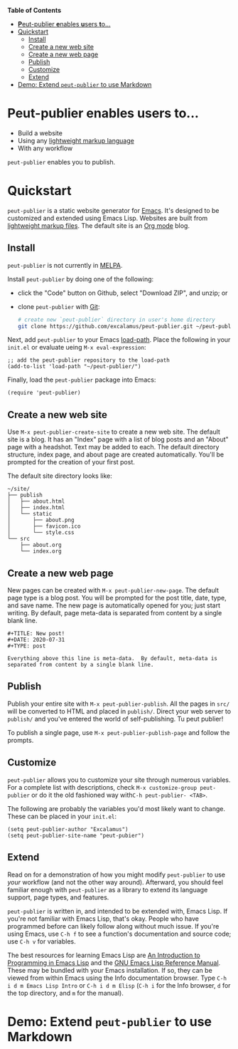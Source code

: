 <!-- markdown-toc start - Don't edit this section. Run M-x markdown-toc-refresh-toc -->
**Table of Contents**

- [**P**eut-publier **e**nables **u**sers **t**o...](#peut-publier-enables-users-to)
- [Quickstart](#quickstart)
    - [Install](#install)
    - [Create a new web site](#create-a-new-web-site)
    - [Create a new web page](#create-a-new-web-page)
    - [Publish](#publish)
    - [Customize](#customize)
    - [Extend](#extend)
- [Demo: Extend `peut-publier` to use Markdown](#demo-extend-peut-publier-to-use-markdown)

<!-- markdown-toc end -->

# **P**eut-publier **e**nables **u**sers **t**o...

* Build a website
* Using any [lightweight markup language](https://en.m.wikipedia.org/wiki/Lightweight_markup_language)
* With any workflow

`peut-publier` enables you to publish.

# Quickstart

`peut-publier` is a static website generator for [Emacs](https://www.gnu.org/software/emacs/).  It's
designed to be customized and extended using Emacs Lisp.  Websites are
built from [lightweight markup files](https://en.m.wikipedia.org/wiki/Lightweight_markup_language).  The default site is an [Org
mode](https://orgmode.org/) blog.

## Install

`peut-publier` is not currently in [MELPA](https://melpa.org/).

Install `peut-publier` by doing one of the following:

* click the "Code" button on Github, select "Download ZIP", and unzip;
  or
* clone `peut-publier` with [Git](http://git-scm.com):

  ```sh
  # create new `peut-publier` directory in user's home directory
  git clone https://github.com/excalamus/peut-publier.git ~/peut-publier
  ```

Next, add `peut-publier` to your Emacs [load-path](https://www.gnu.org/software/emacs/manual/html_node/elisp/Library-Search.html).  Place the
following in your `init.el` or evaluate ueing `M-x eval-expression`:

```emacs-lisp
;; add the peut-publier repository to the load-path
(add-to-list 'load-path "~/peut-publier/")
```

Finally, load the `peut-publier` package into Emacs:

```emacs-lisp
(require 'peut-publier)
```

## Create a new web site

Use `M-x peut-publier-create-site` to create a new web site.  The
default site is a blog.  It has an "Index" page with a
list of blog posts and an "About" page with a headshot.  Text may be
added to each.  The default directory structure, index page, and about
page are created automatically.  You'll be prompted for the creation
of your first post.

The default site directory looks like:

```
~/site/
├── publish
│   ├── about.html
│   ├── index.html
│   └── static
│       ├── about.png
│       ├── favicon.ico
│       └── style.css
└── src
    ├── about.org
    └── index.org
```

## Create a new web page

New pages can be created with `M-x peut-publier-new-page`.  The
default page type is a blog post.  You will be prompted for the post
title, date, type, and save name.  The new page is automatically
opened for you; just start writing.  By default, page meta-data is
separated from content by a single blank line.

```
#+TITLE: New post!
#+DATE: 2020-07-31
#+TYPE: post

Everything above this line is meta-data.  By default, meta-data is
separated from content by a single blank line.
```

## Publish

Publish your entire site with `M-x peut-publier-publish`.  All the
pages in `src/` will be converted to HTML and placed in `publish/`.
Direct your web server to `publish/` and you've entered the world of
self-publishing.  Tu peut publier!

To publish a single page, use `M-x peut-publier-publish-page` and
follow the prompts.

## Customize

`peut-publier` allows you to customize your site through numerous
variables.  For a complete list with descriptions, check `M-x
customize-group peut-publier` or do it the old fashioned way with`C-h
peut-publier- <TAB>`.

The following are probably the variables you'd most likely want to
change.  These can be placed in your `init.el`:

```emacs-lisp
(setq peut-publier-author "Excalamus")
(setq peut-publier-site-name "peut-pubier")
```

## Extend

Read on for a demonstration of how you might modify `peut-publier` to
use *your* workflow (and not the other way around).  Afterward, you
should feel familiar enough with `peut-publier` as a library to extend
its language support, page types, and features.

`peut-publier` is written in, and intended to be extended with, Emacs
Lisp.  If you're not familiar with Emacs Lisp, that's okay.  People
who have programmed before can likely follow along without much issue.
If you're using Emacs, use `C-h f` to see a function's documentation
and source code; use `C-h v` for variables.

The best resources for learning Emacs Lisp are [An Introduction to
Programming in Emacs Lisp](https://www.gnu.org/software/emacs/manual/eintr.html) and the [GNU Emacs Lisp Reference
Manual](https://www.gnu.org/software/emacs/manual/elisp.html).  These may be bundled with your Emacs installation.  If
so, they can be viewed from within Emacs using the Info documentation
browser.  Type `C-h i d m Emacs Lisp Intro` or `C-h i d m Elisp` (`C-h
i` for the Info browser, `d` for the top directory, and `m` for the
manual).

# Demo: Extend `peut-publier` to use Markdown
